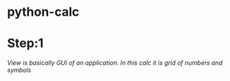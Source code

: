 # python-calc
# Step:1
###### View is basically GUI of an application. In this calc it is grid of numbers and symbols


